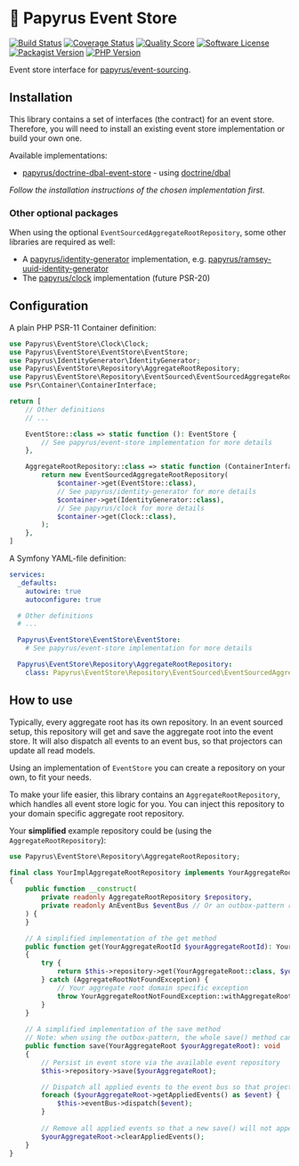 # 📜 Papyrus Event Store
[![Build Status](https://scrutinizer-ci.com/g/papyrusphp/event-store/badges/build.png?b=main)](https://github.com/papyrusphp/event-store/actions)
[![Coverage Status](https://img.shields.io/scrutinizer/coverage/g/papyrusphp/event-store.svg?style=flat)](https://scrutinizer-ci.com/g/papyrusphp/event-store/code-structure)
[![Quality Score](https://img.shields.io/scrutinizer/g/papyrusphp/event-store.svg?style=flat)](https://scrutinizer-ci.com/g/papyrusphp/event-store)
[![Software License](https://img.shields.io/badge/license-MIT-brightgreen.svg?style=flat)](LICENSE)
[![Packagist Version](https://img.shields.io/packagist/v/papyrus/event-store.svg?style=flat&include_prereleases)](https://packagist.org/packages/papyrus/event-store)
[![PHP Version](https://img.shields.io/badge/php-%5E8.1-8892BF.svg?style=flat)](http://www.php.net)

Event store interface for [papyrus/event-sourcing](https://github.com/papyrusphp/event-sourcing).

## Installation
This library contains a set of interfaces (the contract) for an event store.
Therefore, you will need to install an existing event store implementation or build your own one.

Available implementations:
- [papyrus/doctrine-dbal-event-store](https://github.com/papyrusphp/doctrine-dbal-event-store) - using [doctrine/dbal](https://github.com/doctrine/dbal)

_Follow the installation instructions of the chosen implementation first._

### Other optional packages
When using the optional `EventSourcedAggregateRootRepository`, some other libraries are required as well:
- A [papyrus/identity-generator](https://github.com/papyrusphp/identity-generator) implementation, e.g. [papyrus/ramsey-uuid-identity-generator](https://github.com/papyrusphp/ramsey-uuid-identity-generator)
- The [papyrus/clock](https://github.com/papyrusphp/clock) implementation (future PSR-20)

## Configuration
A plain PHP PSR-11 Container definition:
```php
use Papyrus\EventStore\Clock\Clock;
use Papyrus\EventStore\EventStore\EventStore;
use Papyrus\IdentityGenerator\IdentityGenerator;
use Papyrus\EventStore\Repository\AggregateRootRepository;
use Papyrus\EventStore\Repository\EventSourced\EventSourcedAggregateRootRepository;
use Psr\Container\ContainerInterface;

return [
    // Other definitions
    // ...

    EventStore::class => static function (): EventStore {
        // See papyrus/event-store implementation for more details
    },

    AggregateRootRepository::class => static function (ContainerInterface $container): AggregateRootRepository {
        return new EventSourcedAggregateRootRepository(
            $container->get(EventStore::class),
            // See papyrus/identity-generator for more details
            $container->get(IdentityGenerator::class),
            // See papyrus/clock for more details
            $container->get(Clock::class),
        );
    },
]
```
A Symfony YAML-file definition:
```yaml
services:
  _defaults:
    autowire: true
    autoconfigure: true

  # Other definitions
  # ...

  Papyrus\EventStore\EventStore\EventStore:
    # See papyrus/event-store implementation for more details

  Papyrus\EventStore\Repository\AggregateRootRepository:
    class: Papyrus\EventStore\Repository\EventSourced\EventSourcedAggregateRootRepository
```

## How to use
Typically, every aggregate root has its own repository. In an event sourced setup,
this repository will get and save the aggregate root into the event store. It will also dispatch
all events to an event bus, so that projectors can update all read models.

Using an implementation of `EventStore` you can create a repository on your own,
to fit your needs.

To make your life easier, this library contains an `AggregateRootRepository`,
which handles all event store logic for you. You can inject this repository to your domain specific
aggregate root repository.

Your **simplified** example repository could be (using the `AggregateRootRepository`):
```php
use Papyrus\EventStore\Repository\AggregateRootRepository;

final class YourImplAggregateRootRepository implements YourAggregateRootRepository
{
    public function __construct(
        private readonly AggregateRootRepository $repository,
        private readonly AnEventBus $eventBus // Or an outbox-pattern repository
    ) {
    }

    // A simplified implementation of the get method
    public function get(YourAggregateRootId $yourAggregateRootId): YourAggregateRoot
    {    
        try {
            return $this->repository->get(YourAggregateRoot::class, $yourAggregateRootId);
        } catch (AggregateRootNotFoundException) {
            // Your aggregate root domain specific exception
            throw YourAggregateRootNotFoundException::withAggregateRootId($yourAggregateRootId);        
        }
    }
    
    // A simplified implementation of the save method
    // Note: when using the outbox-pattern, the whole save() method can be made atomic (e.g. SQL transactions)
    public function save(YourAggregateRoot $yourAggregateRoot): void
    {
        // Persist in event store via the available event repository 
        $this->repository->save($yourAggregateRoot);

        // Dispatch all applied events to the event bus so that projectors can update read models
        foreach ($yourAggregateRoot->getAppliedEvents() as $event) {
            $this->eventBus->dispatch($event);
        }
        
        // Remove all applied events so that a new save() will not append again
        $yourAggregateRoot->clearAppliedEvents();
    }
}
```
